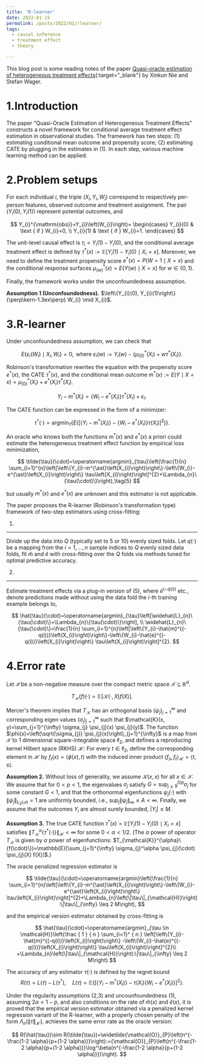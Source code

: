 ```yaml
---
title: 'R-learner'
date: 2022-01-15
permalink: /posts/2022/01/rlearner/
tags:
  - causal inference
  - treatment effect
  - theory

---
```



This blog post is some reading notes of the paper [Quasi-oracle estimation of heterogeneous treatment effects](https://academic.oup.com/biomet/article-abstract/108/2/299/5911092){:target="_blank"} by Xinkun Nie and Stefan Wager.

1.Introduction
======
The paper "Quasi-Oracle Estimation of Heterogeneous Treatment Effects" constructs a novel framework for conditional average treatment effect estimation in observational studies. The framework has two steps: (1) estimating conditional mean outcome and propensity score; (2) estimating CATE by plugging in the estimates in (1). In each step, various machine learning method can be applied.

2.Problem setups
======
For each individual $i$, the triple $(X_i,Y_i,W_i)$ correspond to respectively per-person features, observed outcome and treatment assignment. The pair $(Y_i(0),Y_i(1))$ represent potential outcomes, and

$$
Y_{i}^{\mathrm{obs}}=Y_{i}\left(W_{i}\right)= \begin{cases}
Y_{i}(0) & \text { if } W_{i}=0, \\
Y_{i}(1) & \text { if } W_{i}=1.
\end{cases}
$$

The unit-level causal effect is $\tau_i=Y_i(1)-Y_i(0)$, and the conditional average treatment effect is defined by $\tau^\ast(x) := \mathbb{E}\left[Y_{i}(1)-Y_{i}(0) \mid X_{i}=x\right]$. Moreover, we need to define the treatment propensity score $e^{\ast}(x)=P(W=1 \mid X=x)$ and the conditional response surfaces $\mu_{(w)}^{\ast}(x)=E\{Y(w) \mid X=x\}$ for $w\in\{0,1\}$. 

Finally, the framework works under the unconfoundedness assumption.

**Assumption 1 (Unconfoundedness).** $\left\{Y_{i}(0), Y_{i}(1)\right\} {\perp\kern-1.3ex\perp} W_{i} \mid X_{i}$.


3.R-learner
======
Under unconfoundedness assumption, we can check that

$$
E\left\{\varepsilon_{i}\left(W_{i}\right) \mid X_{i}, W_{i}\right\}=0, \text{ where } \varepsilon_{i}(w):=Y_{i}(w)-\{\mu_{(0)}^{\ast}\left(X_{i}\right)+w \tau^{\ast}\left(X_{i}\right)\}.
$$

Robinson's transformation rewrites the equation with the propensity score $e^\ast(x)$, the CATE $\tau^\ast(x)$, and the conditional mean outcome $m^{\ast}(x):=E(Y \mid X=x)=\mu_{(0)}^{\ast}\left(X_{i}\right)+e^{\ast}\left(X_{i}\right) \tau^{\ast}\left(X_{i}\right)$.

$$
Y_{i}-m^{\ast}\left(X_{i}\right)=\left\{W_{i}-e^{\ast}\left(X_{i}\right)\right\} \tau^{\ast}\left(X_{i}\right)+\varepsilon_{i}.
$$

The CATE function can be expressed in the form of a minimizer:

$$
\tau^{\ast}(\cdot)=\operatorname{argmin}_{\tau}\left\{E\left(\left[\left\{Y_{i}-m^{\ast}\left(X_{i}\right)\right\}-\left\{W_{i}-e^{\ast}\left(X_{i}\right)\right\} \tau\left(X_{i}\right)\right]^{2}\right)\right\}.
$$

An oracle who knows both the functions $m^\ast(x)$ and $e^\ast(x)$ a priori could estimate the heterogeneous treatment effect function by empirical loss minimization,

$$
\tilde{\tau}(\cdot)=\operatorname{argmin}_{\tau}\left(\frac{1}{n} \sum_{i=1}^{n}\left[\left\{Y_{i}-m^{\ast}\left(X_{i}\right)\right\}-\left\{W_{i}-e^{\ast}\left(X_{i}\right)\right\} \tau\left(X_{i}\right)\right]^{2}+\Lambda_{n}\{\tau(\cdot)\}\right),\tag{5}
$$

but usually $m^\ast(x)$ and $e^\ast(x)$ are unknown and this estimator is not applicable.

The paper proposes the R-learner (Robinson's transformation type) framework of two-step estimators using cross-fitting:

1.
------

Divide up the data into $Q$ (typically set to 5 or 10) evenly sized folds. Let $q(\cdot)$ be a mapping from the $i = 1,\dots,n$ sample indices to $Q$ evenly sized data folds, fit $\hat{m}$ and $\hat{e}$ with cross-fitting over the $Q$ folds via methods tuned for optimal predictive accuracy.

2.
------

Estimate treatment effects via a plug-in version of $(5)$, where $\hat{e}^{(-q(i))}$ etc., denote predictions made without using the data fold the $i$-th training example belongs to,

$$
\hat{\tau}(\cdot)=\operatorname{argmin}_{\tau}\left[\widehat{L}_{n}\{\tau(\cdot)\}+\Lambda_{n}\{\tau(\cdot)\}\right], \\
\widehat{L}_{n}\{\tau(\cdot)\}=\frac{1}{n} \sum_{i=1}^{n}\left[\left\{Y_{i}-\hat{m}^{(-q(i))}\left(X_{i}\right)\right\}-\left\{W_{i}-\hat{e}^{(-q(i))}\left(X_{i}\right)\right\} \tau\left(X_{i}\right)\right]^{2}.
$$


4.Error rate
======
Let $\mathcal{P}$ be a non-negative measure over the compact metric space $\mathcal{X}\subseteq\mathbb{R}^d$. 

$$
T_{\mathcal{K}}(f)(\cdot)=\mathbb{E}\left[\mathcal{K}(\cdot, X) f(X)\right].
$$

Mercer's theorem implies that $T_{\mathcal{K}}$ has an orthogonal basis $\left(\psi_{j}\right)_{j=1}^{\infty}$ and corresponding eigen values $\left(\sigma_{j}\right)_{j=1}^{\infty}$ such that $\mathcal{K}(x, y)=\sum_{j=1}^{\infty} \sigma_{j} \psi_{j}(x) \psi_{j}(y)$. The function
$\phi(x)=\left(\sqrt{\sigma_{j}} \psi_{j}(x)\right)_{j=1}^{\infty}$ is a map from $\mathcal{X}$ to 1 dimensional square-integrable space $\ell_2$, and defines a reproducing kernel Hilbert space (RKHS) $\mathcal{H}$: For every $t\in\ell_2$, define the corresponding element in $\mathcal{H}$ by $f_t(x) = \langle\phi(x), t\rangle$ with the induced inner product $\left\langle f_{s}, f_{t}\right\rangle_{\mathcal{H}}=\langle t, s\rangle$.

**Assumption 2.**
Without loss of generality, we assume $\mathcal{K}(x,x)$ for all $x\in\mathcal{X}$. We assume that for $0 < p < 1$, the eigenvalues $\sigma_j$ satisfy $G=\sup _{j \geq 1} j^{1 / p} \sigma_{j}$ for some constant $G < 1$, and that the orthonormal eigenfunctions $\psi_{j}(\cdot)$ with $\left\|\bar{\psi}_{j}\right\|_{L_{2}(\mathcal{P})}=1$ are uniformly bounded, i.e., $\sup _{j}\left\|\psi_{j}\right\|_{\infty} \leq A<\infty$. Finally, we assume that the outcomes $Y_i$ are almost surely bounded, $\left|Y_{i}\right| \leq M$.

**Assumption 3.** 
The true CATE function $\tau^{\ast}(x)=\mathbb{E}\left[Y_{i}(1)-Y_{i}(0) \mid X_{i}=x\right]$ satisfies $\left\|T_{\mathcal{K}}^{\alpha}\left\{\tau^{\ast}(\cdot)\right\}\right\|_{\mathcal{H}}<\infty$ for some $0<\alpha<1/2$.
(The $\alpha$ power of operator $T_{\mathcal{K}}$ is given by $\alpha$ power of eigenfunctions:  $T_{\mathcal{K}}^{\alpha}\{f(\cdot)\})=\mathbb{E}[\sum_{j=1}^{\infty} \sigma_{j}^\alpha \psi_{j}(\cdot) \psi_{j}(X) f(X)]$.)

The oracle penalized regression estimator is

$$
\tilde{\tau}(\cdot)=\operatorname{argmin}\left(\frac{1}{n} \sum_{i=1}^{n}\left[\left\{Y_{i}-m^{\ast}\left(X_{i}\right)\right\}-\left\{W_{i}-e^{\ast}\left(X_{i}\right)\right\} \tau\left(X_{i}\right)\right]^{2}+\Lambda_{n}\left(\|\tau\|_{\mathcal{H}}\right):\|\tau\|_{\infty} \leq 2 M\right),
$$

and the empirical version estimator obtained by cross-fitting is

$$
\hat{\tau}(\cdot)=\operatorname{argmin}_{\tau \in \mathcal{H}}\left(\frac { 1 } { n } \sum_{i=1}^ { n } \left[\left\{Y_{i}-\hat{m}^{(-q(i))}\left(X_{i}\right)\right\}
-\left\{W_{i}-\hat{e}^{(-q(i))}\left(X_{i}\right)\right\} \tau\left(X_{i}\right)\right]^{2}\\
+\Lambda_{n}\left(\|\tau\|_{\mathcal{H}}\right):\|\tau\|_{\infty} \leq 2 M\right)
$$

The accuracy of any estimator $\tau(\cdot)$ is defined by the regret bound
$$
R(\tau)=L(\tau)-L\left(\tau^{\ast}\right), \quad L(\tau)=\mathbb{E}\left(\left[\left\{Y_{i}-m^{\ast}\left(X_{i}\right)\right\}-\tau\left(X_{i}\right)\left\{W_{i}-e^{\ast}\left(X_{i}\right)\right\}\right]^{2}\right).
$$

Under the regularity assumptions (2,3) and uncounfoundedness (1), assuming $2\alpha<1-p$, and also conditions on the rate of $\hat{m}(x)$ and $\hat{e}(x)$, it is proved that the empirical version estimator obtained via a penalized kernel regression variant of the R-learner, with a properly chosen
penalty of the form $\Lambda_{n}\left(\|\hat{\tau}\|_{\mathcal{H}}\right)$, achieves the same error rate as the oracle version:

$$
R(\hat{\tau})\sim R(\tilde{\tau})=\widetilde{\mathcal{O}}_{P}\left(n^{-\frac{1-2 \alpha}{p+(1-2 \alpha)}}\right):={\mathcal{O}}_{P}\left(n^{-\frac{1-2 \alpha}{p+(1-2 \alpha)}}\log^\beta(n^{-\frac{1-2 \alpha}{p+(1-2 \alpha)}})\right).
$$



<!--References>
------

[https://www.cnblogs.com/gogoSandy/p/11711918.html](https://www.cnblogs.com/gogoSandy/p/11711918.html){:target="_blank"}
[https://zhuanlan.zhihu.com/p/115223013](https://zhuanlan.zhihu.com/p/115223013){:target="_blank"}

<!-- Aren't headings cool?
<!------>
